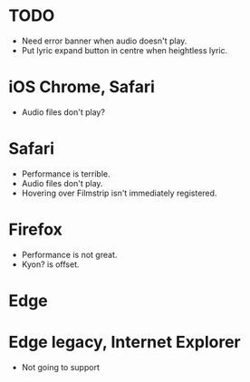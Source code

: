 # TODO
* Need error banner when audio doesn't play.
* Put lyric expand button in centre when heightless lyric.

# iOS Chrome, Safari
* Audio files don't play?

# Safari
* Performance is terrible.
* Audio files don't play.
* Hovering over Filmstrip isn't immediately registered.

# Firefox
* Performance is not great.
* Kyon? is offset.

# Edge

# Edge legacy, Internet Explorer
* Not going to support